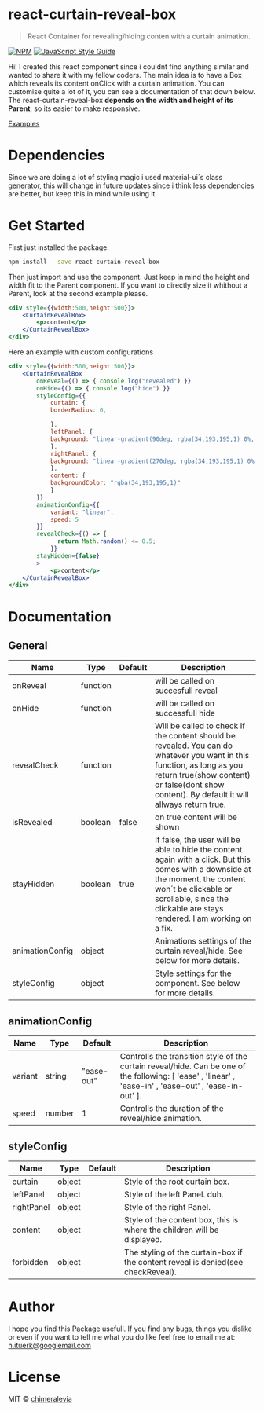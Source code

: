 ﻿# react-curtain-reveal-box

> React Container for revealing/hiding conten with a curtain animation.

[![NPM](https://img.shields.io/npm/v/react-curtain-reveal-box.svg)](https://www.npmjs.com/package/react-curtain-reveal-box) [![JavaScript Style Guide](https://img.shields.io/badge/code_style-standard-brightgreen.svg)](https://standardjs.com)

Hi! I created this react component since i couldnt find anything similar and wanted to share it with my fellow coders. The main idea is to have a Box which reveals its content onClick with a curtain animation. You can customise quite a lot of it, you can see a documentation of that down below. The react-curtain-reveal-box **depends on the width and height of its Parent**, so its easier to make responsive. 

[Examples](https://chimeralevia.github.io/react-curtain-reveal-box/)

# Dependencies

Since we are doing a lot of styling magic i used material-ui´s class generator, this will change in future updates since i think less dependencies are better, but keep this in mind while using it.

# Get Started

First just installed the package.

```bash
npm install --save react-curtain-reveal-box
```

Then just import and use the component. Just keep in mind the height and width fit to the Parent component. If you want to directly size it whithout a Parent, look at the second example please.

```jsx
<div style={{width:500,height:500}}>
    <CurtainRevealBox>
        <p>content</p>
    </CurtainRevealBox>
</div>
```

Here an example with custom configurations

```jsx
<div style={{width:500,height:500}}>
    <CurtainRevealBox
        onReveal={() => { console.log("revealed") }}
        onHide={() => { console.log("hide") }}
        styleConfig={{
            curtain: {
            borderRadius: 0,

            },
            leftPanel: {
            background: "linear-gradient(90deg, rgba(34,193,195,1) 0%, rgba(253,187,45,1) 100%)"
            },
            rightPanel: {
            background: "linear-gradient(270deg, rgba(34,193,195,1) 0%, rgba(253,187,45,1) 100%)"
            },
            content: {
            backgroundColor: "rgba(34,193,195,1)"
            }
        }}
        animationConfig={{
            variant: "linear",
            speed: 5
        }}
        revealCheck={() => {
              return Math.random() <= 0.5;
            }}
        stayHidden={false}
        >
            <p>content</p>
    </CurtainRevealBox>
</div>
```

# Documentation

## General
| Name            | Type     | Default | Description                                                                                                                                                                                                                          |
|-----------------|----------|---------|--------------------------------------------------------------------------------------------------------------------------------------------------------------------------------------------------------------------------------------|
| onReveal        | function |         | will be called on succesfull reveal                                                                                                                                                                                                  |
| onHide          | function |         | will be called on successfull hide                                                                                                                                                                                                   |
| revealCheck     | function |         | Will be called to check if the content should be revealed.  You can do whatever you want in this function, as long as you return true(show content) or false(dont show content). By default it will allways return true.             |
| isRevealed      | boolean  | false   | on true content will be shown                                                                                                                                                                                                        |
| stayHidden      | boolean  | true    | If false, the user will be able to hide the content again with a click.  But this comes with a downside at the moment, the content won´t be clickable or scrollable, since the clickable are stays rendered. I am working on a fix.  |
| animationConfig | object   |         | Animations settings of the curtain reveal/hide. See below for more details.                                                                                                                                                          |
| styleConfig     | object   |         | Style settings for the component. See below for more details.                                                                                                                                                                        |

## animationConfig
| Name    | Type   | Default    | Description                                                                                                                                    |
|---------|--------|------------|------------------------------------------------------------------------------------------------------------------------------------------------|
| variant | string | "ease-out" | Controlls the transition style of the curtain reveal/hide. Can be one of the following: [ 'ease' , 'linear' , 'ease-in' , 'ease-out' , 'ease-in-out' ].  |
| speed   | number | 1          | Controlls the duration of the reveal/hide animation.                                                                                           |
## styleConfig

| Name       | Type   | Default | Description                                                                      |
|------------|--------|---------|----------------------------------------------------------------------------------|
| curtain    | object |         | Style of the root curtain box.                                                   |
| leftPanel  | object |         | Style of the left Panel. duh.                                                    |
| rightPanel | object |         | Style of the right Panel.                                                        |
| content    | object |         | Style of the content box, this is where the children will be displayed.          |
| forbidden  | object |         | The styling of the curtain-box if the content reveal is denied(see checkReveal). |

# Author

I hope you find this Package usefull. If you find any bugs, things you dislike or even if you want to tell me what you do like feel free to email me at: h.ituerk@googlemail.com

# License

MIT © [chimeralevia](https://github.com/chimeralevia)


